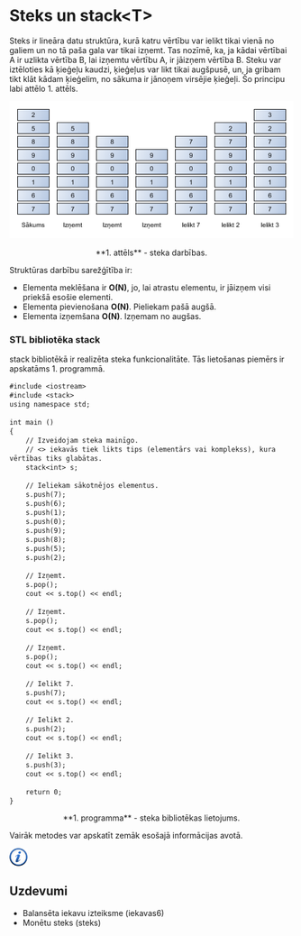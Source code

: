 # Steks un stack&lt;T&gt;

Steks ir lineāra datu struktūra, kurā katru vērtību var ielikt tikai vienā no galiem un no tā paša gala var tikai izņemt. Tas nozīmē, ka, ja kādai vērtībai A ir uzlikta vērtība B, lai izņemtu vērtību A, ir jāizņem vērtība B. Steku var iztēloties kā ķieģeļu kaudzi, ķieģeļus var likt tikai augšpusē, un, ja gribam tikt klāt kādam ķieģelim, no sākuma ir jānoņem virsējie ķieģeļi. Šo principu labi attēlo 1. attēls.

![Steks](/media/theory/stack.png)

<center>**1. attēls** - steka darbības.</center>

Struktūras darbību sarežģītība ir:

- Elementa meklēšana ir **O(N)**, jo, lai atrastu elementu, ir jāizņem visi priekšā esošie elementi.
- Elementa pievienošana **O(N)**. Pieliekam pašā augšā.
- Elementa izņemšana **O(N)**. Izņemam no augšas.

### STL bibliotēka stack

stack bibliotēkā ir realizēta steka funkcionalitāte. Tās lietošanas piemērs ir apskatāms 1. programmā.

```
#include <iostream>
#include <stack>
using namespace std;

int main ()
{
    // Izveidojam steka mainīgo.
    // <> iekavās tiek likts tips (elementārs vai komplekss), kura vērtības tiks glabātas.
    stack<int> s;

    // Ieliekam sākotnējos elementus.
    s.push(7);
    s.push(6);
    s.push(1);
    s.push(0);
    s.push(9);
    s.push(8);
    s.push(5);
    s.push(2);

    // Izņemt.
    s.pop();
    cout << s.top() << endl;

    // Izņemt.
    s.pop();
    cout << s.top() << endl;

    // Izņemt.
    s.pop();
    cout << s.top() << endl;

    // Ielikt 7.
    s.push(7);
    cout << s.top() << endl;

    // Ielikt 2.
    s.push(2);
    cout << s.top() << endl;

    // Ielikt 3.
    s.push(3);
    cout << s.top() << endl;

    return 0;
}
```

<center>**1. programma** - steka bibliotēkas lietojums.</center>

Vairāk metodes var apskatīt zemāk esošajā informācijas avotā.

<a href="http://www.cplusplus.com/reference/stack/stack/" target="_blank">![Vairāk informācija](/media/theory/information.png)</a>

## Uzdevumi

* Balansēta iekavu izteiksme (iekavas6)
* Monētu steks (steks)
